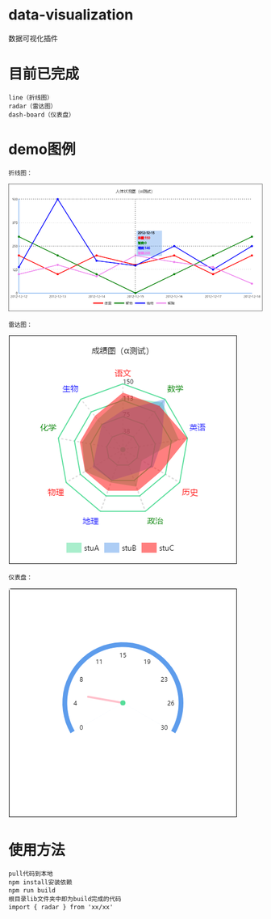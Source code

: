 # data-visualization
数据可视化插件

# 目前已完成
	line（折线图）
	radar（雷达图）
	dash-board（仪表盘）
# demo图例
	折线图：
![image](https://github.com/hoc2019/data-visualization/blob/master/images/line.jpg)

	雷达图：
![image](https://github.com/hoc2019/data-visualization/blob/master/images/radar.jpg)

	仪表盘：
![image](https://github.com/hoc2019/data-visualization/blob/master/images/dash-board.jpg)

# 使用方法
	pull代码到本地
	npm install安装依赖
	npm run build
	根目录lib文件夹中即为build完成的代码
	import { radar } from 'xx/xx'